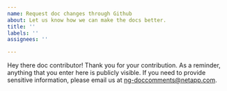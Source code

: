```yaml
---
name: Request doc changes through Github
about: Let us know how we can make the docs better.
title: ''
labels: ''
assignees: ''

---
```


Hey there doc contributor! Thank you for your contribution. As a reminder, anything that you enter here is publicly visible. If you need to provide sensitive information, please email us at ng-doccomments@netapp.com.
